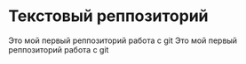# Текстовый реппозиторий

Это мой первый  реппозиторий работа с  git
Это мой первый  реппозиторий работа с  git
